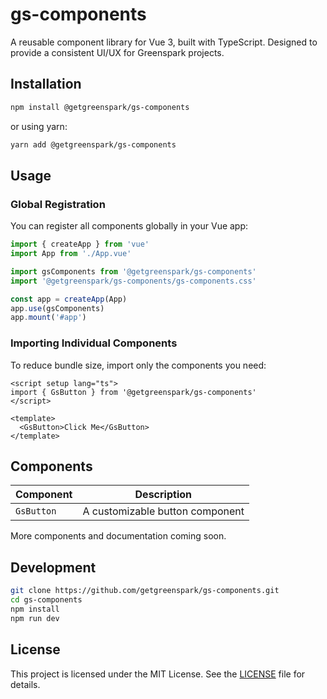 # gs-components

A reusable component library for Vue 3, built with TypeScript. Designed to provide a consistent UI/UX for Greenspark projects.

## Installation

```sh
npm install @getgreenspark/gs-components
```

or using yarn:

```sh
yarn add @getgreenspark/gs-components
```

## Usage

### Global Registration

You can register all components globally in your Vue app:

```ts
import { createApp } from 'vue'
import App from './App.vue'

import gsComponents from '@getgreenspark/gs-components'
import '@getgreenspark/gs-components/gs-components.css'

const app = createApp(App)
app.use(gsComponents)
app.mount('#app')
```

### Importing Individual Components

To reduce bundle size, import only the components you need:

```vue
<script setup lang="ts">
import { GsButton } from '@getgreenspark/gs-components'
</script>

<template>
  <GsButton>Click Me</GsButton>
</template>
```

## Components

| Component  | Description                     |
| ---------- | ------------------------------- |
| `GsButton` | A customizable button component |

More components and documentation coming soon.

## Development

```sh
git clone https://github.com/getgreenspark/gs-components.git
cd gs-components
npm install
npm run dev
```

## License

This project is licensed under the MIT License. See the [LICENSE](LICENSE) file for details.

